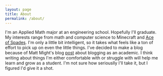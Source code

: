 ```yaml
---
layout: page
title: About
permalink: /about/
---
```


I'm an Applied Math major at an engineering school. Hopefully I'll graduate. My interests range from math and computer science to Minecraft and [Ace of Spades](http://buildandshoot.com). I'm only a little bit intelligent, so it takes what feels like a ton of effort to pick up on even the little things. I've decided to make a blog because of Matt Might's blog [post](http://matt.might.net/articles/how-to-blog-as-an-academic/) about blogging as an academic. I think writing about things I'm either comfortable with or struggle with will help me learn and grow as a student. I'm not sure how seriouslly I'll take it, but I figured I'd give it a shot.
